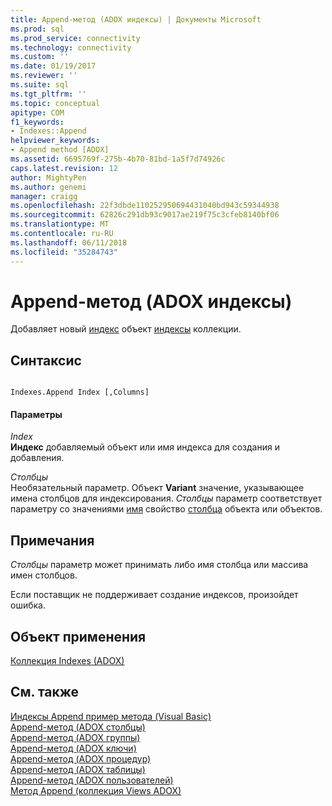 ```yaml
---
title: Append-метод (ADOX индексы) | Документы Microsoft
ms.prod: sql
ms.prod_service: connectivity
ms.technology: connectivity
ms.custom: ''
ms.date: 01/19/2017
ms.reviewer: ''
ms.suite: sql
ms.tgt_pltfrm: ''
ms.topic: conceptual
apitype: COM
f1_keywords:
- Indexes::Append
helpviewer_keywords:
- Append method [ADOX]
ms.assetid: 6695769f-275b-4b70-81bd-1a5f7d74926c
caps.latest.revision: 12
author: MightyPen
ms.author: genemi
manager: craigg
ms.openlocfilehash: 22f3dbde110252950694431040bd943c59344938
ms.sourcegitcommit: 62826c291db93c9017ae219f75c3cfeb8140bf06
ms.translationtype: MT
ms.contentlocale: ru-RU
ms.lasthandoff: 06/11/2018
ms.locfileid: "35284743"
---
```

# <a name="append-method-adox-indexes"></a>Append-метод (ADOX индексы)
Добавляет новый [индекс](../../../ado/reference/adox-api/index-object-adox.md) объект [индексы](../../../ado/reference/adox-api/indexes-collection-adox.md) коллекции.  
  
## <a name="syntax"></a>Синтаксис  
  
```  
  
Indexes.Append Index [,Columns]  
```  
  
#### <a name="parameters"></a>Параметры  
 *Index*  
 **Индекс** добавляемый объект или имя индекса для создания и добавления.  
  
 *Столбцы*  
 Необязательный параметр. Объект **Variant** значение, указывающее имена столбцов для индексирования. *Столбцы* параметр соответствует параметру со значениями [имя](../../../ado/reference/adox-api/name-property-adox.md) свойство [столбца](../../../ado/reference/adox-api/column-object-adox.md) объекта или объектов.  
  
## <a name="remarks"></a>Примечания  
 *Столбцы* параметр может принимать либо имя столбца или массива имен столбцов.  
  
 Если поставщик не поддерживает создание индексов, произойдет ошибка.  
  
## <a name="applies-to"></a>Объект применения  
 [Коллекция Indexes (ADOX)](../../../ado/reference/adox-api/indexes-collection-adox.md)  
  
## <a name="see-also"></a>См. также  
 [Индексы Append пример метода (Visual Basic)](../../../ado/reference/adox-api/indexes-append-method-example-vb.md)   
 [Append-метод (ADOX столбцы)](../../../ado/reference/adox-api/append-method-adox-columns.md)   
 [Append-метод (ADOX группы)](../../../ado/reference/adox-api/append-method-adox-groups.md)   
 [Append-метод (ADOX ключи)](../../../ado/reference/adox-api/append-method-adox-keys.md)   
 [Append-метод (ADOX процедур)](../../../ado/reference/adox-api/append-method-adox-procedures.md)   
 [Append-метод (ADOX таблицы)](../../../ado/reference/adox-api/append-method-adox-tables.md)   
 [Append-метод (ADOX пользователей)](../../../ado/reference/adox-api/append-method-adox-users.md)   
 [Метод Append (коллекция Views ADOX)](../../../ado/reference/adox-api/append-method-adox-views.md)
